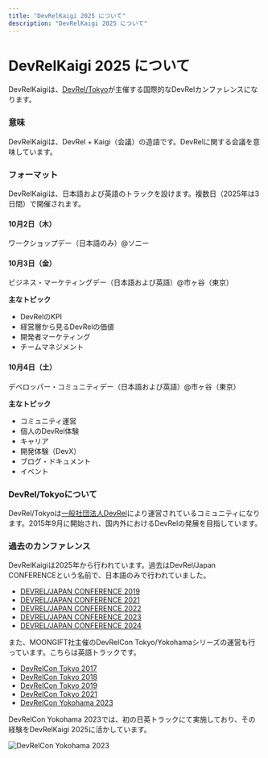```yaml
---
title: "DevRelKaigi 2025 について"
description: "DevRelKaigi 2025 について"
---
```


# DevRelKaigi 2025 について

DevRelKaigiは、[DevRel/Tokyo](https://devrel.tokyo/)が主催する国際的なDevRelカンファレンスになります。

### 意味

DevRelKaigiは、DevRel + Kaigi（会議）の造語です。DevRelに関する会議を意味しています。

### フォーマット

DevRelKaigiは、日本語および英語のトラックを設けます。複数日（2025年は3日間）で開催されます。

#### 10月2日（木）

ワークショップデー（日本語のみ）@ソニー

#### 10月3日（金）

ビジネス・マーケティングデー（日本語および英語）@市ヶ谷（東京）

**主なトピック**

- DevRelのKPI
- 経営層から見るDevRelの価値
- 開発者マーケティング
- チームマネジメント

#### 10月4日（土）

デベロッパー・コミュニティデー（日本語および英語）@市ヶ谷（東京）

**主なトピック**

- コミュニティ運営
- 個人のDevRel体験
- キャリア
- 開発体験（DevX）
- ブログ・ドキュメント
- イベント

### DevRel/Tokyoについて

DevRel/Tokyoは[一般社団法人DevRel](https://devrel.tokyo/about/association/)により運営されているコミュニティになります。2015年9月に開始され、国内外におけるDevRelの発展を目指しています。

### 過去のカンファレンス

DevRelKaigiは2025年から行われています。過去はDevRel/Japan CONFERENCEという名前で、日本語のみで行われていました。

- [DEVREL/JAPAN CONFERENCE 2019](https://devrel.tokyo/japan-2019/)
- [DEVREL/JAPAN CONFERENCE 2021](https://devrel.tokyo/japan-2021/)
- [DEVREL/JAPAN CONFERENCE 2022](https://devrel.tokyo/japan-2022/)
- [DEVREL/JAPAN CONFERENCE 2023](https://devrel.tokyo/japan-2023/)
- [DEVREL/JAPAN CONFERENCE 2024](https://devrel.tokyo/japan-2024/)

また、MOONGIFT社主催のDevRelCon Tokyo/Yokohamaシリーズの運営も行っています。こちらは英語トラックです。

- [DevRelCon Tokyo 2017](https://developerrelations.com/devrelcon/devrelcon-tokyo-2017/)
- [DevRelCon Tokyo 2018](https://developerrelations.com/devrelcon/devrelcon-tokyo-2018/)
- [DevRelCon Tokyo 2019](https://developerrelations.com/devrelcon/devrelcon-tokyo-2019/)
- [DevRelCon Tokyo 2021](https://developerrelations.com/devrelcon/devrelcon-tokyo-2021/)
- [DevRelCon Yokohama 2023](https://developerrelations.com/devrelcon/devrelcon-yokohama-2023/)

DevRelCon Yokohama 2023では、初の日英トラックにて実施しており、その経験をDevRelKaigi 2025に活かしています。

![DevRelCon Yokohama 2023](https://parsefiles.back4app.com/M1fqUXYXuxJc4KgPCc5aM0s33fWpiHSCq3ND94fZ/754d2ed77c1b00756b297246bdae73c8_pxoh9haypfq.jpeg)

